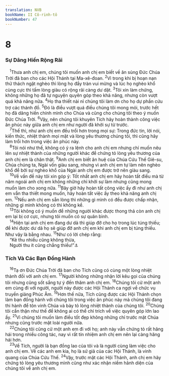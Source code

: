 ```yaml
---
translation: NVB
bookName: II Cô-rinh-tô 
bookNumber: 47
---
```


<div class="title"><h1>8</h1><h3>Sự Dâng Hiến Rộng Rãi </h3></div>
<span class="verse 2co_8_1"> <sup>1</sup>Thưa anh chị em, chúng tôi muốn anh chị em biết về ân sủng Đức Chúa Trời đã ban cho các Hội Thánh tại Ma-xê-đoan. </span>
<span class="verse 2co_8_2"><sup>2</sup>Vì trong khi bị hoạn nạn thử thách ngặt nghèo thì lòng họ đầy tràn vui mừng và lúc họ nghèo khổ cùng cực thì tấm lòng giàu có rộng rãi càng dư dật. </span>
<span class="verse 2co_8_3"><sup>3</sup>Tôi xin làm chứng, không những họ đã tự nguyện quyên góp theo khả năng, nhưng còn vượt quá khả năng nữa. </span>
<span class="verse 2co_8_4"><sup>4</sup>Họ tha thiết nài nỉ chúng tôi làm ơn cho họ dự phần cứu trợ các thánh đồ. </span>
<span class="verse 2co_8_5"><sup>5</sup>Đó là điều vượt quá điều chúng tôi mong mỏi, trước hết họ đã dâng hiến chính mình cho Chúa và cũng cho chúng tôi theo ý muốn Đức Chúa Trời. </span>
<span class="verse 2co_8_6"><sup>6</sup>Vậy, nên chúng tôi khuyên Tích hãy hoàn thành công việc ân phúc này giữa anh chị em như người đã khởi sự từ trước. <br/></span>
<span class="verse 2co_8_7"> <sup>7</sup>Thế thì, như anh chị em đều trổi hơn trong mọi sự: Trong đức tin, lời nói, kiến thức, nhiệt thành mọi mặt và lòng yêu thương chúng tôi, thì cũng hãy làm trổi hơn trong việc ân phúc này. <br/></span>
<span class="verse 2co_8_8"> <sup>8</sup>Tôi nói như thế, không có ý ra lệnh cho anh chị em nhưng chỉ muốn nêu lên sự nhiệt thành của những người khác để chứng tỏ lòng yêu thương của anh chị em là chân thật. </span>
<span class="verse 2co_8_9"><sup>9</sup>Anh chị em biết ân huệ của Chúa Cứu Thế Giê-su, Chúa chúng ta, Ngài vốn giàu sang, nhưng vì anh chị em tự làm nên nghèo khổ để bởi sự nghèo khổ của Ngài anh chị em được trở nên giàu sang. <br/></span>
<span class="verse 2co_8_10"> <sup>10</sup>Về vấn đề này tôi xin góp ý: Tốt nhất anh chị em hãy hoàn tất điều mà từ năm ngoái anh chị em không những chỉ khởi sự làm nhưng cũng mong muốn làm cho xong nữa. </span>
<span class="verse 2co_8_11"><sup>11</sup>Bây giờ hãy hoàn tất công việc ấy đi như anh chị em vẫn tha thiết mong muốn, hãy hoàn tất việc ấy theo khả năng anh chị em. </span>
<span class="verse 2co_8_12"><sup>12</sup>Nếu anh chị em sẵn lòng thì những gì mình có đều được chấp nhận, những gì mình không có thì không kể. <br/></span>
<span class="verse 2co_8_13"> <sup>13</sup>Tôi không có ý muốn để những người khác được thong thả còn anh chị em lại bị cơ cực, nhưng tôi muốn có sự quân bình. <br/></span>
<span class="verse 2co_8_14"> <sup>14</sup>Hiện tại anh chị em đang dư dả thì giúp đỡ cho họ trong lúc túng thiếu; để khi được dư dả họ sẽ giúp đỡ anh chị em khi anh chị em bị túng thiếu. Như vậy là bằng nhau. </span>
<span class="verse 2co_8_15"><sup>15</sup>Như có lời chép rằng: <br/> “Kẻ thu nhiều cũng không thừa, <br/> Người thu ít cũng chẳng thiếu!”<a data-toggle="tooltip" data-placement="bottom" title="Xuất 16:18">⚓</a><br/></span>
<div class="title"><h3>Tích Và Các Bạn Đồng Hành </h3></div>
<span class="verse 2co_8_16"> <sup>16</sup>Tạ ơn Đức Chúa Trời đã ban cho Tích cũng có cùng một lòng nhiệt thành đối với anh chị em. </span>
<span class="verse 2co_8_17"><sup>17</sup>Người không những nhận lời kêu gọi của chúng tôi nhưng cũng sốt sắng tự ý đến thăm anh chị em. </span>
<span class="verse 2co_8_18"><sup>18</sup>Chúng tôi cử một anh em cùng đi với người, người này được các Hội Thánh ca ngợi về chức vụ truyền giảng Phúc Âm. </span>
<span class="verse 2co_8_19"><sup>19</sup>Hơn thế nữa, Tích cũng được các Hội Thánh chọn làm bạn đồng hành với chúng tôi trong việc ân phúc này mà chúng tôi đang thi hành để tôn vinh Chúa và bày tỏ lòng nhiệt thành của chúng tôi. </span>
<span class="verse 2co_8_20"><sup>20</sup>Chúng tôi cẩn thận như thế để không ai có thể chỉ trích về việc quyên góp lớn lao ấy. </span>
<span class="verse 2co_8_21"><sup>21</sup>Vì chúng tôi muốn làm điều tốt đẹp không những chỉ trước mặt Chúa nhưng cũng trước mặt loài người nữa. <br/></span>
<span class="verse 2co_8_22"> <sup>22</sup>Chúng tôi cũng cử một anh em đi với họ; anh này vẫn chứng tỏ rất hăng hái trong nhiều công tác, nay vì rất tín nhiệm anh chị em nên lại càng hăng hái hơn. <br/></span>
<span class="verse 2co_8_23"> <sup>23</sup>Về Tích, người là bạn đồng lao của tôi và là người cùng làm việc cho anh chị em. Về các anh em kia, họ là sứ giả của các Hội Thánh, là vinh quang của Chúa Cứu Thế. </span>
<span class="verse 2co_8_24"><sup>24</sup>Vậy, trước mặt các Hội Thánh, anh chị em hãy chứng tỏ lòng yêu thương mình cũng như xác nhận niềm hãnh diện của chúng tôi về anh chị em. <br/></span>
